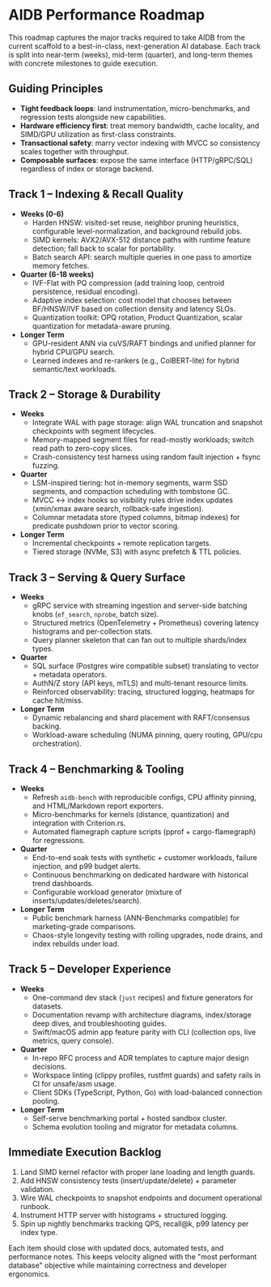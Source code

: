 # AIDB Performance Roadmap

This roadmap captures the major tracks required to take AIDB from the current scaffold to a best-in-class, next-generation AI database. Each track is split into near-term (weeks), mid-term (quarter), and long-term themes with concrete milestones to guide execution.

## Guiding Principles
- **Tight feedback loops**: land instrumentation, micro-benchmarks, and regression tests alongside new capabilities.
- **Hardware efficiency first**: treat memory bandwidth, cache locality, and SIMD/GPU utilization as first-class constraints.
- **Transactional safety**: marry vector indexing with MVCC so consistency scales together with throughput.
- **Composable surfaces**: expose the same interface (HTTP/gRPC/SQL) regardless of index or storage backend.

## Track 1 – Indexing & Recall Quality
- **Weeks (0-6)**
  - Harden HNSW: visited-set reuse, neighbor pruning heuristics, configurable level-normalization, and background rebuild jobs.
  - SIMD kernels: AVX2/AVX-512 distance paths with runtime feature detection; fall back to scalar for portability.
  - Batch search API: search multiple queries in one pass to amortize memory fetches.
- **Quarter (6-18 weeks)**
  - IVF-Flat with PQ compression (add training loop, centroid persistence, residual encoding).
  - Adaptive index selection: cost model that chooses between BF/HNSW/IVF based on collection density and latency SLOs.
  - Quantization toolkit: OPQ rotation, Product Quantization, scalar quantization for metadata-aware pruning.
- **Longer Term**
  - GPU-resident ANN via cuVS/RAFT bindings and unified planner for hybrid CPU/GPU search.
  - Learned indexes and re-rankers (e.g., ColBERT-lite) for hybrid semantic/text workloads.

## Track 2 – Storage & Durability
- **Weeks**
  - Integrate WAL with page storage: align WAL truncation and snapshot checkpoints with segment lifecycles.
  - Memory-mapped segment files for read-mostly workloads; switch read path to zero-copy slices.
  - Crash-consistency test harness using random fault injection + fsync fuzzing.
- **Quarter**
  - LSM-inspired tiering: hot in-memory segments, warm SSD segments, and compaction scheduling with tombstone GC.
  - MVCC ↔ index hooks so visibility rules drive index updates (xmin/xmax aware search, rollback-safe ingestion).
  - Columnar metadata store (typed columns, bitmap indexes) for predicate pushdown prior to vector scoring.
- **Longer Term**
  - Incremental checkpoints + remote replication targets.
  - Tiered storage (NVMe, S3) with async prefetch & TTL policies.

## Track 3 – Serving & Query Surface
- **Weeks**
  - gRPC service with streaming ingestion and server-side batching knobs (`ef_search`, `nprobe`, batch size).
  - Structured metrics (OpenTelemetry + Prometheus) covering latency histograms and per-collection stats.
  - Query planner skeleton that can fan out to multiple shards/index types.
- **Quarter**
  - SQL surface (Postgres wire compatible subset) translating to vector + metadata operators.
  - AuthN/Z story (API keys, mTLS) and multi-tenant resource limits.
  - Reinforced observability: tracing, structured logging, heatmaps for cache hit/miss.
- **Longer Term**
  - Dynamic rebalancing and shard placement with RAFT/consensus backing.
  - Workload-aware scheduling (NUMA pinning, query routing, GPU/cpu orchestration).

## Track 4 – Benchmarking & Tooling
- **Weeks**
  - Refresh `aidb-bench` with reproducible configs, CPU affinity pinning, and HTML/Markdown report exporters.
  - Micro-benchmarks for kernels (distance, quantization) and integration with Criterion.rs.
  - Automated flamegraph capture scripts (pprof + cargo-flamegraph) for regressions.
- **Quarter**
  - End-to-end soak tests with synthetic + customer workloads, failure injection, and p99 budget alerts.
  - Continuous benchmarking on dedicated hardware with historical trend dashboards.
  - Configurable workload generator (mixture of inserts/updates/deletes/search).
- **Longer Term**
  - Public benchmark harness (ANN-Benchmarks compatible) for marketing-grade comparisons.
  - Chaos-style longevity testing with rolling upgrades, node drains, and index rebuilds under load.

## Track 5 – Developer Experience
- **Weeks**
  - One-command dev stack (`just` recipes) and fixture generators for datasets.
  - Documentation revamp with architecture diagrams, index/storage deep dives, and troubleshooting guides.
  - Swift/macOS admin app feature parity with CLI (collection ops, live metrics, query console).
- **Quarter**
  - In-repo RFC process and ADR templates to capture major design decisions.
  - Workspace linting (clippy profiles, rustfmt guards) and safety rails in CI for unsafe/asm usage.
  - Client SDKs (TypeScript, Python, Go) with load-balanced connection pooling.
- **Longer Term**
  - Self-serve benchmarking portal + hosted sandbox cluster.
  - Schema evolution tooling and migrator for metadata columns.

## Immediate Execution Backlog
1. Land SIMD kernel refactor with proper lane loading and length guards.
2. Add HNSW consistency tests (insert/update/delete) + parameter validation.
3. Wire WAL checkpoints to snapshot endpoints and document operational runbook.
4. Instrument HTTP server with histograms + structured logging.
5. Spin up nightly benchmarks tracking QPS, recall@k, p99 latency per index type.

Each item should close with updated docs, automated tests, and performance notes. This keeps velocity aligned with the "most performant database" objective while maintaining correctness and developer ergonomics.
